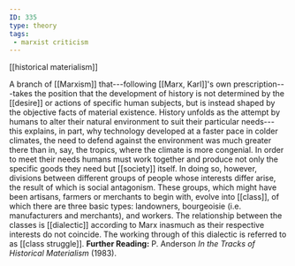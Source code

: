```yaml
---
ID: 335
type: theory
tags: 
 - marxist criticism
---
```


[[historical materialism]]

 A
branch of [[Marxism]]
that---following [[Marx, Karl]]'s own
prescription---takes the position that the development of history is not
determined by the [[desire]]
or actions of specific human subjects, but is instead shaped by the
objective facts of material existence. History unfolds as the attempt by
humans to alter their natural environment to suit their particular
needs---this explains, in part, why technology developed at a faster
pace in colder climates, the need to defend against the environment was
much greater there than in, say, the tropics, where the climate is more
congenial. In order to meet their needs humans must work together and
produce not only the specific goods they need but
[[society]] itself. In doing
so, however, divisions between different groups of people whose
interests differ arise, the result of which is social antagonism. These
groups, which might have been artisans, farmers or merchants to begin
with, evolve into
[[class]], of which there
are three basic types: landowners, bourgeoisie (i.e. manufacturers and
merchants), and workers. The relationship between the classes is
[[dialectic]] according to
Marx inasmuch as their respective interests do not coincide. The working
through of this dialectic is referred to as [[class struggle]].
**Further Reading:** P. Anderson *In the Tracks of Historical
Materialism* (1983).
